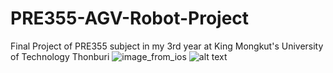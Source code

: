 # PRE355-AGV-Robot-Project
Final Project of PRE355 subject in my 3rd year at King Mongkut's University of Technology Thonburi
![image_from_ios](https://github.com/SPACEWALKER31552/PRE355-AGV-Robot-Project/assets/109845426/2b8b4f0a-070a-4d56-a518-bf3a80d3dee4)
![alt text](https://github.com/SPACEWALKER31552/PRE355-AGV-Robot-Project/Generated-MAP-by-SLAM/shop4.png?raw=true)
